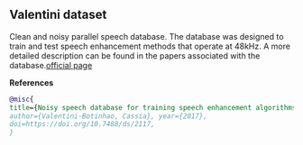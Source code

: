 ## Valentini dataset

Clean and noisy parallel speech database. The database was designed to train and test speech enhancement methods that operate at 48kHz. A more detailed description can be found in the papers associated with the database.[official page](https://datashare.ed.ac.uk/handle/10283/2791)

**References**
```BibTex
@misc{
title={Noisy speech database for training speech enhancement algorithms and TTS models},
author={Valentini-Botinhao, Cassia}, year={2017},
doi=https://doi.org/10.7488/ds/2117,
}
```
